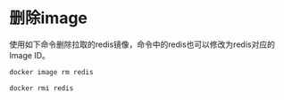 # 删除image

使用如下命令删除拉取的redis镜像，命令中的redis也可以修改为redis对应的Image ID。

```bash
docker image rm redis
```

```bash
docker rmi redis
```



